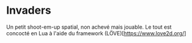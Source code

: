 Invaders
=======

Un petit shoot-em-up spatial, non achevé mais jouable.
Le tout est concocté en Lua à l'aide du framework (LÖVE)[https://www.love2d.org/]

